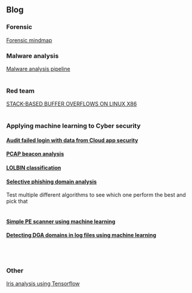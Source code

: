 ## Blog

### Forensic

[Forensic mindmap](https://paradoxxs.github.io/Forensic_mindmap/index.html)



### Malware analysis

[Malware analysis pipeline](https://github.com/Paradoxxs/REM-Jupyter)
<br/>
<br/>

### Red team 
[STACK-BASED BUFFER OVERFLOWS ON LINUX X86](https://github.com/Paradoxxs/Paradoxxs.github.io/blob/main/STACK-BASED%20BUFFER%20OVERFLOWS%20ON%20LINUX%20X86.md)
<br/>
<br/>
### Applying machine learning to Cyber security

#### [Audit failed login with data from Cloud app security](https://github.com/Paradoxxs/Paradoxxs.github.io/blob/main/Audit_failed_login_CAS.ipynb)

#### [PCAP beacon analysis](https://github.com/Paradoxxs/Paradoxxs.github.io/blob/main/pcap_network_anlysis.ipynb)

#### [LOLBIN classification](https://github.com/Paradoxxs/Paradoxxs.github.io/blob/main/lolbin_classification.ipynb)

#### [Selective phishing domain analysis](https://github.com/Paradoxxs/Paradoxxs.github.io/blob/main/Comparative_Phishing_domains_analysis.ipynb)
Test multiple different algorithms to see which one perform the best and pick that<br/>
<br/>
#### [Simple PE scanner using machine learning](colab.research.google.com/drive/1-QHFxSobRbKrueWSjr-eDpXfvsja_Y3o?hl=en#scrollTo=gvM8DhULIlDk)
#### [Detecting DGA domains in log files using machine learning](https://github.com/Paradoxxs/Paradoxxs.github.io/blob/main/Phishing_domains_analysis.ipynb)
<br/>
<br/>

### Other
[Iris analysis using Tensorflow](https://github.com/Paradoxxs/Paradoxxs.github.io/blob/main/Iris_analysis_using_Tensorflow.ipynb)
